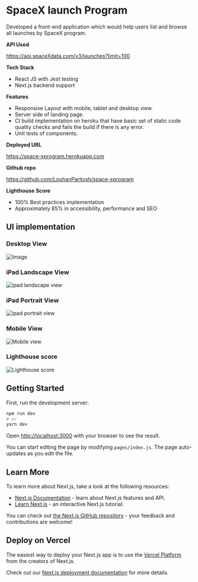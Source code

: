 # SpaceX launch Program

Developed a front-end application which would help users list and browse all launches by SpaceX program.

**API Used**

 https://api.spaceXdata.com/v3/launches?limit=100

**Tech Stack**

  - React JS with Jest testing 
  - Next.js backend support

**Features**

- Responsive Layout with mobile, tablet and desktop view. 
-	Server side of landing page.
-	CI build implementation on heroku that have basic set of static code quality checks and fails the build if there is any error.
-	Unit tests of components.

**Deployed URL** 

 https://space-xprogram.herokuapp.com


**Github repo**

https://github.com/LouhanParitosh/space-xprogram


**Lighthouse Score**

- 100% Best practices implementation 
- Approximately 85% in accessibility, performance and SEO


## UI implementation

### Desktop View
![Image](https://github.com/LouhanParitosh/space-xprogram/blob/main/images/image%201.PNG)

### iPad Landscape View
![ipad landscape view](https://github.com/LouhanParitosh/space-xprogram/blob/main/images/ipad%20landscape.PNG "ipad view landscape")

### iPad Portrait View
![ipad portrait view](https://github.com/LouhanParitosh/space-xprogram/blob/main/images/ipad%20portrait.PNG "ipad view portrait")

### Mobile View
![Mobile view](https://github.com/LouhanParitosh/space-xprogram/blob/main/images/iphone%20rendering.PNG "Mobile view")

### Lighthouse score
![Lighthouse score](https://github.com/LouhanParitosh/space-xprogram/blob/main/images/lighthouse-score.PNG "Lighthouse score")



## Getting Started

First, run the development server:

```bash
npm run dev
# or
yarn dev
```

Open [http://localhost:3000](http://localhost:3000) with your browser to see the result.

You can start editing the page by modifying `pages/index.js`. The page auto-updates as you edit the file.

## Learn More

To learn more about Next.js, take a look at the following resources:

- [Next.js Documentation](https://nextjs.org/docs) - learn about Next.js features and API.
- [Learn Next.js](https://nextjs.org/learn) - an interactive Next.js tutorial.

You can check out [the Next.js GitHub repository](https://github.com/vercel/next.js/) - your feedback and contributions are welcome!

## Deploy on Vercel

The easiest way to deploy your Next.js app is to use the [Vercel Platform](https://vercel.com/import?utm_medium=default-template&filter=next.js&utm_source=create-next-app&utm_campaign=create-next-app-readme) from the creators of Next.js.

Check out our [Next.js deployment documentation](https://nextjs.org/docs/deployment) for more details.
